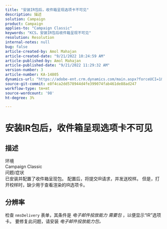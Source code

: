 ```yaml
---
title: "安装IR包后，收件箱呈现选项卡不可见"
description: 描述
solution: Campaign
product: Campaign
applies-to: "Campaign Classic"
keywords: "KCS，安装IR包后收件箱呈现不可见"
resolution: Resolution
internal-notes: null
bug: false
article-created-by: Amol Mahajan
article-created-date: "9/21/2022 10:24:59 AM"
article-published-by: Amol Mahajan
article-published-date: "9/21/2022 11:29:32 AM"
version-number: 3
article-number: KA-14805
dynamics-url: "https://adobe-ent.crm.dynamics.com/main.aspx?forceUCI=1&pagetype=entityrecord&etn=knowledgearticle&id=e3c02ba3-9739-ed11-9db1-002248086cae"
source-git-commit: e8f4ca2dd578944d4fe399074fab461de88ad247
workflow-type: tm+mt
source-wordcount: '98'
ht-degree: 3%

---
```


# 安装IR包后，收件箱呈现选项卡不可见

## 描述

环境<br>
Campaign Classic
<br>问题/症状<br>
已安装并配置了收件箱呈现包。 配置后，将提交IR请求，并发送校样。 但是，打开校样时，缺少用于查看渲染的IR选项卡。


## 分辨率


检查 `nmsDelivery` 表单，其条件是 *电子邮件投放能力* *需要包* ，以便显示“IR”选项卡。 要修复此问题，请安装 *电子邮件投放能力包。*
